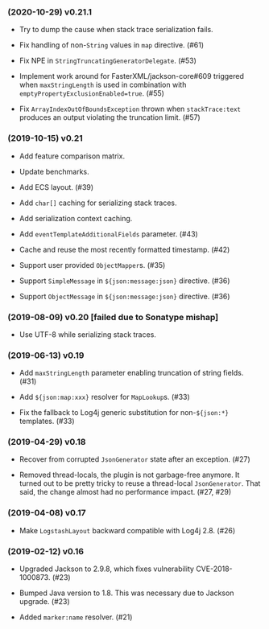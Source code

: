 ### (2020-10-29) v0.21.1

- Try to dump the cause when stack trace serialization fails.

- Fix handling of non-`String` values in `map` directive. (#61)

- Fix NPE in `StringTruncatingGeneratorDelegate`. (#53)

- Implement work around for FasterXML/jackson-core#609 triggered when
  `maxStringLength` is used in combination with
  `emptyPropertyExclusionEnabled=true`. (#55)

- Fix `ArrayIndexOutOfBoundsException` thrown when `stackTrace:text` produces
  an output violating the truncation limit. (#57)

### (2019-10-15) v0.21

- Add feature comparison matrix.

- Update benchmarks.

- Add ECS layout. (#39)

- Add `char[]` caching for serializing stack traces.

- Add serialization context caching.

- Add `eventTemplateAdditionalFields` parameter. (#43)

- Cache and reuse the most recently formatted timestamp. (#42)

- Support user provided `ObjectMapper`s. (#35)

- Support `SimpleMessage` in `${json:message:json}` directive. (#36)

- Support `ObjectMessage` in `${json:message:json}` directive. (#36)

### (2019-08-09) v0.20 \[failed due to Sonatype mishap]

- Use UTF-8 while serializing stack traces.

### (2019-06-13) v0.19

- Add `maxStringLength` parameter enabling truncation of string fields. (#31)

- Add `${json:map:xxx}` resolver for `MapLookup`s. (#33)

- Fix the fallback to Log4j generic substitution for non-`${json:*}` templates. (#33)

### (2019-04-29) v0.18

- Recover from corrupted `JsonGenerator` state after an exception. (#27)

- Removed thread-locals, the plugin is not garbage-free anymore. It turned out
  to be pretty tricky to reuse a thread-local `JsonGenerator`. That said, the
  change almost had no performance impact. (#27, #29)

### (2019-04-08) v0.17

- Make `LogstashLayout` backward compatible with Log4j 2.8. (#26)

### (2019-02-12) v0.16

- Upgraded Jackson to 2.9.8, which fixes vulnerability CVE-2018-1000873. (#23)

- Bumped Java version to 1.8. This was necessary due to Jackson upgrade. (#23)

- Added `marker:name` resolver. (#21)
